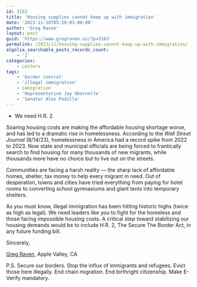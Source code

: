 ```yaml
---
id: 3163
title: 'Housing supplies cannot keep up with immigration'
date: '2023-11-10T05:20:03-08:00'
author: 'Greg Raven'
layout: post
guid: 'https://www.gregraven.us/?p=3163'
permalink: /2023/11/housing-supplies-cannot-keep-up-with-immigration/
algolia_searchable_posts_records_count:
    - '1'
categories:
    - Letters
tags:
    - 'border control'
    - 'illegal immigration'
    - immigration
    - 'Representative Jay Obernolte'
    - 'Senator Alex Padilla'
---
```


- We need H.R. 2.

Soaring housing costs are making the affordable housing shortage worse, and has led to a dramatic rise in homelessness. According to the *Wall Street Journal* (8/14/23), homelessness in America had a record spike from 2022 to 2023. Now state and municipal officials are being forced to frantically search to find housing for many thousands of new migrants, while thousands more have no choice but to live out on the streets.

Communities are facing a harsh reality — the sharp lack of affordable homes, shelter, tax money to help every migrant in need. Out of desperation, towns and cities have tried everything from paying for hotel rooms to converting school gymnasiums and giant tents into temporary shelters.

As you must know, illegal immigration has been hitting historic highs (twice as high as legal). We need leaders like you to fight for the homeless and those facing impossible housing costs. A critical step toward stabilizing our housing demands would be to include H.R. 2, The Secure The Border Act, in any future funding bill.

Sincerely,

[Greg Raven](https://www.gregraven.org/), Apple Valley, CA

P.S. Secure our borders. Stop the influx of immigrants and refugees. Evict those here illegally. End chain migration. End birthright citizenship. Make E-Verify mandatory.